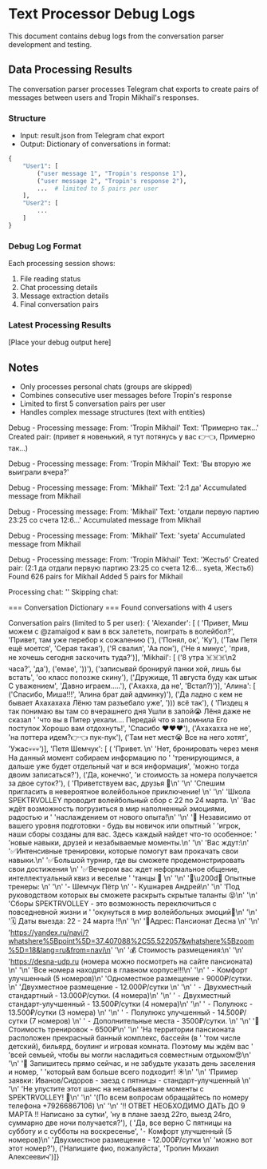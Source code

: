 # Text Processor Debug Logs

This document contains debug logs from the conversation parser development and testing.

## Data Processing Results

The conversation parser processes Telegram chat exports to create pairs of messages between users and Tropin Mikhail's responses.

### Structure
- Input: result.json from Telegram chat export
- Output: Dictionary of conversations in format:
```python
{
    "User1": [
        ("user message 1", "Tropin's response 1"),
        ("user message 2", "Tropin's response 2"),
        ...  # limited to 5 pairs per user
    ],
    "User2": [
        ...
    ]
}
```

### Debug Log Format
Each processing session shows:
1. File reading status
2. Chat processing details
3. Message extraction details
4. Final conversation pairs

### Latest Processing Results
[Place your debug output here]

## Notes
- Only processes personal chats (groups are skipped)
- Combines consecutive user messages before Tropin's response
- Limited to first 5 conversation pairs per user
- Handles complex message structures (text with entities)



Debug - Processing message:
From: '️Tropin Mikhail'
Text: 'Примерно так...'
Created pair: (привет я новенький, я тут потянусь у вас 👉👈, Примерно так...)

Debug - Processing message:
From: '️Tropin Mikhail'
Text: 'Вы вторую же выиграли вчера?'

Debug - Processing message:
From: 'Mikhail'
Text: '2:1 да'
Accumulated message from Mikhail

Debug - Processing message:
From: 'Mikhail'
Text: 'отдали первую партию 23:25 со счета 12:6...'
Accumulated message from Mikhail

Debug - Processing message:
From: 'Mikhail'
Text: 'syeta'
Accumulated message from Mikhail

Debug - Processing message:
From: '️Tropin Mikhail'
Text: 'Жестьб'
Created pair: (2:1 да отдали первую партию 23:25 со счета 12:6... syeta, Жестьб)
Found 626 pairs for Mikhail
Added 5 pairs for Mikhail

Processing chat: ''
Skipping chat: 

=== Conversation Dictionary ===
Found conversations with 4 users

Conversation pairs (limited to 5 per user):
{ 'Alexander': [ ( 'Привет, Миш можем с @zamaigod к вам в вск залететь, поиграть в волейбол?',
                   'Привет, там уже перебор к сожалению ('),
                 ('Понял, ок', 'Ку'),
                 ('Там Петя ещё моется', 'Серая такая'),
                 ('Я свалил', 'Аа пон'),
                 ('Не я минус', 'прив, не хочешь сегодня заскочить туда?')],
  'Mikhail': [ ('8 утра ☠️☠️☠️\n2 часа?', 'да'),
               ('емае', '))'),
               ('записывай бронируй панки хой, лишь бы встать', 'оо класс попозже скину'),
               ('Дружище, 11 августа буду как штык С уважением', 'Давно играем.....'),
               ('Ахахха, да не', 'Встал?)')],
  'Алина': [ ('Спасибо, Миша!!!', 'Алина брат дай админку)'),
             ('Да ладно с кем не бывает Ахахахаха Лёню там разъебало уже', '))) всё так'),
             ( 'Пиздец я так понимаю вы там со вчерашнего дня Ушли в запой😭 Лёня даже не сказал '
               'что вы в Питер уехали…. Передай что я запомнила Его поступок Хорошо вам отдохнуть!',
               'Спасибо ❤️❤️❤️'),
             ('Ахахахха не не', 'на поттера идем?👉👈 пук-пук'),
             ('Там нет мест😭 Все на него хотят', 'Ужас💀💀💀')],
  'Петя Шемчук': [ ( 'Привет. \n'
                     'Нет, бронировать через меня На данный момент собираем информацию по '
                     'тренирующимся, а дальше уже будет отдельный чат и вся информация',
                     'можно тогда двоим записаться?'),
                   ('Да, конечно', 'и стоимость за номера получается за двое суток?'),
                   ( 'Приветствуем вас, друзья 🤗\n'
                     '\n'
                     'Спешим пригласить в невероятное волейбольное приключение! \n'
                     '\n'
                     'Школа SPEKTRVOLLEY проводит волейбольный сбор с 22 по 24 марта. \n'
                     'Вас ждёт возможность погрузиться в мир наполненный эмоциями, радостью и '
                     'наслаждением от нового опыта!\n'
                     '\n'
                     '🏐 Независимо от вашего уровня подготовки - будь вы новичок или опытный '
                     'игрок, наши сборы созданы для вас. Здесь каждый найдет что-то особенное: '
                     'новые навыки, друзей и незабываемые моменты.\n'
                     '\n'
                     'Вас ждут:\n'
                     '✅Интенсивные тренировки, которые помогут вам прокачать свои навыки.\n'
                     '✅Большой турнир, где вы сможете продемонстрировать свои достижения \n'
                     '✅Вечером вас ждет неформальное общение, интеллектуальный квиз и веселые '
                     'танцы 💃 \n'
                     '\n'
                     '👨\u200d🏫 Опытные тренеры: \n'
                     '\n'
                     '- Шемчук Пётр \n'
                     '- Кушнарев Андрей\n'
                     '\n'
                     'Под руководством которых вы сможете раскрыть скрытые таланты 😝\n'
                     '\n'
                     'Сборы SPEKTRVOLLEY - это возможность переключиться с повседневной жизни и '
                     'окунуться в мир волейбольных эмоций🤩\n'
                     '\n'
                     '🗓️ Даты выезда: 22 - 24 марта ‼️\n'
                     '\n'
                     '📍Адрес: Пансионат Десна \n'
                     '\n'
                     'https://yandex.ru/navi/?whatshere%5Bpoint%5D=37.407088%2C55.522057&whatshere%5Bzoom%5D=18&lang=ru&from=navi\n'
                     '\n'
                     '💰 Стоимость размещения:\n'
                     '\n'
                     'https://desna-udp.ru (номера можно посмотреть на сайте пансионата) \n'
                     '\n'
                     'Все номера находятся в главном корпусе!!!\n'
                     '\n'
                     ' ⁃ Комфорт улучшенный (5 номеров)\n'
                     'Одноместное размещение -  9000₽/сутки. \n'
                     'Двухместное размещение - 12.000₽/сутки \n'
                     '\n'
                     ' ⁃ Двухместный стандартный - 13.000₽/сутки. (4 номера)\n'
                     '\n'
                     ' ⁃ Двухместный стандарт-улучшенный - 13.500₽/сутки (4 номера)\n'
                     '\n'
                     ' ⁃ Полулюкс - 13.500₽/сутки (3 номера) \n'
                     '\n'
                     ' ⁃ Полулюкс улучшенный - 14.500₽/сутки (7 номеров) \n'
                     ' ⁃ Дополнительные места - 3500₽/сутки. \n'
                     '\n'
                     '🏐 Стоимость тренировок - 6500₽\n'
                     '\n'
                     'На территории пансионата расположен прекрасный банный комплекс, бассейн (в '
                     'том числе детский), бильярд, боулинг и игровая комната. Поэтому мы ждём вас '
                     'всей семьей, чтобы вы могли насладиться совместным отдыхом😍\n'
                     '\n'
                     '📝 Запишитесь прямо сейчас, и не забудьте указать день заселения и номер, '
                     'который вам больше всего подходит! ☀️\n'
                     '\n'
                     'Пример заявки: Иванов/Сидоров - заезд с пятницы - стандарт-улучшенный \n'
                     '\n'
                     'Не упустите этот шанс на незабываемые моменты с SPEKTRVOLLEY! 💜\n'
                     '\n'
                     '(По всем вопросам обращайтесь по номеру телефона +79266867106) \n'
                     '\n'
                     '‼️ ОТВЕТ НЕОБХОДИМО ДАТЬ ДО 9 МАРТА ‼️ Написано за сутки',
                     'ну в плане заезд 22го, выезд 24го, суммарно две ночи получается?'),
                   ( 'Да, все верно С пятницы на субботу и с субботы на воскресенье',
                     '⁃ Комфорт улучшенный (5 номеров)\n'
                     'Двухместное размещение - 12.000₽/сутки \n'
                     'можно вот этот номер?'),
                   ('Напишите фио, пожалуйста', 'Тропин Михаил Алексеевич')]}